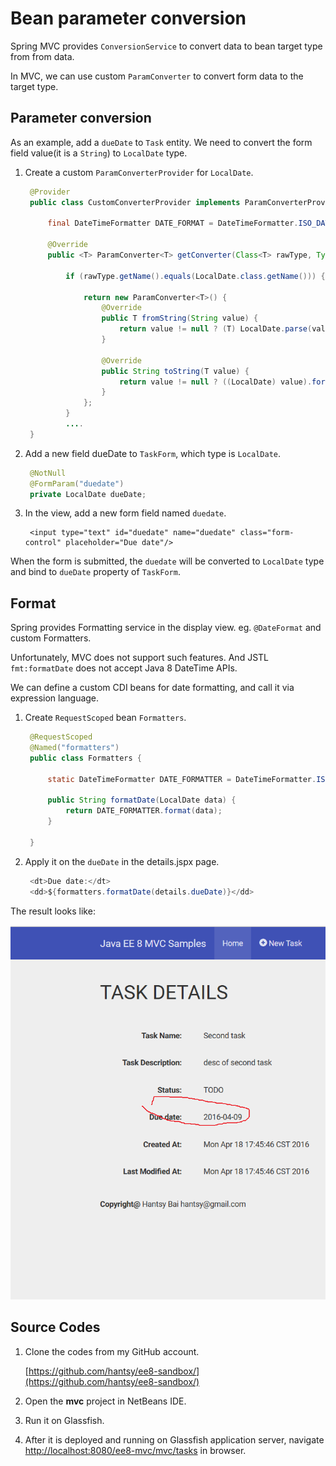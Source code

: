# Bean parameter conversion

Spring MVC provides `ConversionService` to convert data to bean target type from from data.

In MVC, we can use custom `ParamConverter` to convert form data to the target type.

## Parameter conversion

As an example, add a `dueDate` to `Task` entity. We need to convert the form field value\(it is a `String`\) to `LocalDate` type.

1. Create a custom `ParamConverterProvider` for `LocalDate`.

   ```java
    @Provider
    public class CustomConverterProvider implements ParamConverterProvider {

        final DateTimeFormatter DATE_FORMAT = DateTimeFormatter.ISO_DATE;

        @Override
        public <T> ParamConverter<T> getConverter(Class<T> rawType, Type genericType, Annotation[] annotations) {

            if (rawType.getName().equals(LocalDate.class.getName())) {

                return new ParamConverter<T>() {
                    @Override
                    public T fromString(String value) {
                        return value != null ? (T) LocalDate.parse(value, DATE_FORMAT) : null;
                    }

                    @Override
                    public String toString(T value) {
                        return value != null ? ((LocalDate) value).format(DATE_FORMAT) : "";
                    }
                };
            } 
            ....
    }
   ```

2. Add a new field dueDate to `TaskForm`, which type is `LocalDate`.

   ```java
    @NotNull
    @FormParam("duedate")
    private LocalDate dueDate;
   ```

3. In the view, add a new form field named `duedate`.

   ```markup
    <input type="text" id="duedate" name="duedate" class="form-control" placeholder="Due date"/>
   ```

When the form is submitted, the `duedate` will be converted to `LocalDate` type and bind to `dueDate` property of `TaskForm`.

## Format

Spring provides Formatting service in the display view. eg. `@DateFormat` and custom Formatters.

Unfortunately, MVC does not support such features. And JSTL `fmt:formatDate` does not accept Java 8 DateTime APIs.

We can define a custom CDI beans for date formatting, and call it via expression language.

1. Create `RequestScoped` bean `Formatters`.

   ```java
    @RequestScoped
    @Named("formatters")
    public class Formatters {

        static DateTimeFormatter DATE_FORMATTER = DateTimeFormatter.ISO_DATE;

        public String formatDate(LocalDate data) {
            return DATE_FORMATTER.format(data);
        }

    }
   ```

2. Apply it on the `dueDate` in the details.jspx page.

   ```java
    <dt>Due date:</dt>
    <dd>${formatters.formatDate(details.dueDate)}</dd>
   ```

The result looks like:

![date formatting result](../.gitbook/assets/mvc-formatters.png)

## Source Codes

1. Clone the codes from my GitHub account.

   [https://github.com/hantsy/ee8-sandbox/](https://github.com/hantsy/ee8-sandbox/)

2. Open the **mvc** project in NetBeans IDE.
3. Run it on Glassfish.
4. After it is deployed and running on Glassfish application server, navigate [http://localhost:8080/ee8-mvc/mvc/tasks](http://localhost:8080/ee8-mvc/mvc/tasks) in browser.

